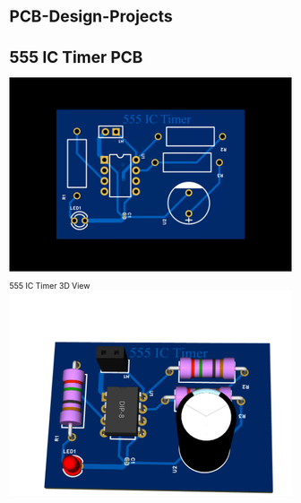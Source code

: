 # PCB-Design-Projects<br>

# 555 IC Timer PCB
![555timer](555IC-Timer/3D_PCB1_2020-09-22.png) <br>

555 IC Timer 3D View <br>
![5553Dtimer](555IC-Timer/3D_PCB1_2020.png) <br>

